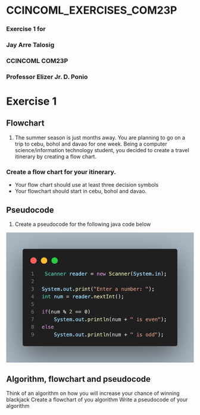 # CCINCOML_EXERCISES_COM23P
### Exercise 1 for
### Jay Arre Talosig 
### CCINCOML COM23P
### Professor Elizer Jr. D. Ponio 

# Exercise 1

## Flowchart 

  1. The summer season is just months away. You are planning to go on a trip to cebu, bohol and davao for one week. Being a computer science/information technology student, you decided to create a travel itinerary by creating a flow chart.

### Create a flow chart for your itinerary.

* Your flow chart should use at least three decision symbols
* Your flowchart should start in cebu, bohol and davao.

## Pseudocode

 1. Create a pseudocode for the following java code below
<img src="odd even.png">

## Algorithm, flowchart and pseudocode
Think of an algorithm on how you will increase your chance of winning blackjack
Create a flowchart of you algorithm
Write a pseudocode of your algorithm
